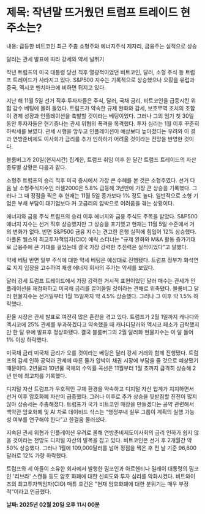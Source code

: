 # **제목: 작년말 뜨거웠던 트럼프 트레이드 현주소는?**

  내용: 급등한 비트코인 최근 주춤
소형주와 에너지주식 제자리,
금융주는 실적으로 상승

달러는 관세 발표에 따라 강세와 약세 널뛰기

작년 트럼프의 미국 대통령 당선 직후 열광적이었던 비트코인, 달러, 소형 주식 등
트럼프 트레이드가 사라지고 있다. S&P500 지수는 기록적으로 상승했으나 오힀을 유럽과 중국, 멕시코 벤치마크에 비하면 뒤지고 있다.

지난 해 11월 5일 선거 직후 투자자들은 주식, 달러, 국채 금리, 비트코인을 급등시킨 위험 감수 베팅에 몰려 들었다. 트럼프가 약속한 규제 완화와 감세, 보호무역 조치의 조합이 경제 성장과 인플레이션을 촉발할 것이라는 베팅이었다. 그러나 그의 임기 첫 30일 동안 투자자들은 현기증나는 관세 위협의 폭격을 목격했다. 투자 심리는 1월 이후 꾸준히 하락세를 보였다. 관세 시행을 앞두고 인플레이션이 예상보다 높아졌다는 우려와 이 결과 연방준비제도 이사회가 금리를 추가 인하하기 어려울 것이라는 전망을 반영한 것이다.

블룸버그가 20일(현지시간) 집계한, 트럼프 취임 이후 한 달간 트럼프 트레이드의 자산 종류별 상황은 다음과 같다.

소형주
트럼프의 승리 직후 미국 증시에서 가장 큰 수혜를 본 것은 소형주였다. 선거 다음 날 소형주식지수인 러셀2000은 5.8% 급등해 3년만에 가장 큰 상승을 기록했다. 그러나 그 때 정점을 찍은 후 현재는 11월 5일 종가보다 1% 정도 높다. 일반적으로 소형 기업은 부채 부담이 대기업보다 커 고금리의 압박으로 어려움을 겪는 상황이다.

에너지와 금융 주식
트럼프의 승리 이후 에너지와 금융 주식도 주목을 받았다. S&P500 에너지 지수는 선거 직후 상승했지만 그 상승을 포기했고 현재는 11월 5일 수준에서 거의 변화가 없다. 반면 S&P500 금융 지수는 견고한 은행 실적에 힘입어 12% 상승했다. 아폴론 웰스의 최고투자책임자(CIO) 에릭 스터너는 "규제 완화와 M&A 활동 증가기대로 금융주에 큰 기대를 걸었는데 결국 가장 강력한 추진력은 실적이었다”고 말했다.

약세 베팅
반면 일부 주식에 대한 약세 베팅은 예상대로 진행됐다. 트럼프 정부가 화석연료 지지 입장을 고수하여 재생 에너지 회사의 주가는 약세를 보였다.

달러 강세
트럼프 트레이드에서 가장 강력한 거시적 표현이었던 달러 매수는 관세가 인플레이션을 재점화하고 미국채 금리를 끌어올릴 것이라는 견해로 위축됐다. 블룸버그 달러 현물지수는 선거일부터 1월 15일까지 약 4.5% 상승했다. 그러나 그 이후 약 1.5% 하락했다.

환율 시장은 관세 발표로 여전히 많은 혼란을 겪고 있다. 트럼프가 2월 1일까지 캐나다와 멕시코에 25% 관세를 부과하겠다고 약속했을 때 캐나다달러와 멕시코 페소가 급락했지만 한 달 유예 발표후 정상화됐다. 결국 블룸버그의 2월 달러화 현물지수는 이 달 들어 1% 이상 하락했다.

미국채 금리
미국채 금리가 오를 것이라는 베팅은 달러 강세 거래와 함께 진행됐다. 트럼프의 감세 인하 공약과 관세에 따른 물가 압박이 채권 시장에 부담을 줄 것으로 예상됐기 때문이다. 2년물과 10년물 국채의 수익률 곡선은 11월부터 1월 초까지 급격히 상승해 2년 만에 최고치를 기록했다.

디지털 자산
트럼프가 우호적인 규제 환경을 약속하고 디지털 자산 업계가 지지하면서 선거 이후 암호화폐 자산이 급증했다. 그러나 이후로 추가 상승을 뒷받침할 진전이 많지 않아 상승세는 주춤해졌다. 트럼프가 국가 비트코인 매장을 만들겠다는 공약 관련해서 백악관 암호화폐 및 AI 차르 데이비드 삭스는 “행정부내 실무 그룹이 계획의 실행 가능성 여부를 연구해야 한다”고 한걸음 물러섰다.

지속된 관세 위협과 인플레이션 우려로 올해 연방준비제도이사회의 금리 인하가 쉽지 않을 것이라는 전망도 디지털 자산의 발목을 잡고 있다. 비트코인은 선거 후 2개월간 약 50% 상승했다. 그러나 1월에 109,000달러를 넘어 정점을 찍은 후 전 날 기준 96,600달러로 12% 가량 하락했다.

트럼프와 세 아들이 소유한 회사에서 발행한 밈코인과 아르헨티나 밀레이 대통령의 밈코인 '리브라' 스캔들 등도 암호 화폐에 대한 신뢰도와 투자 심리를 악화시켰다. 비트와이즈의 최고투자책임자(CIO) 매튜 호건은 "현재 암호화폐에 대한 분위기는 매우 부정적”이라고 언급했다.

  **날짜: 2025년 02월 20일 오후 11시 00분**